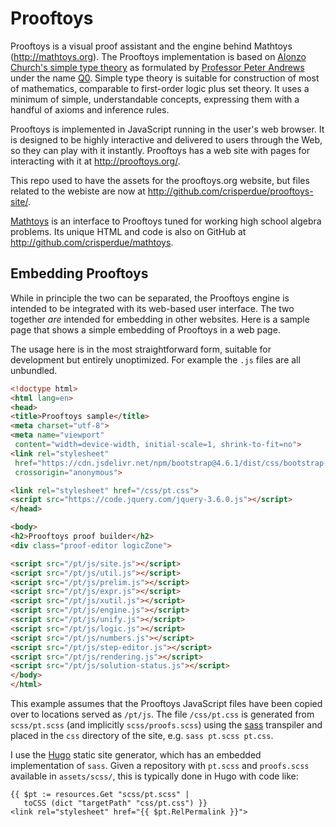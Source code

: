 # Prooftoys

Prooftoys is a visual proof assistant and
the engine behind Mathtoys (http://mathtoys.org).
The Prooftoys implementation is based on [Alonzo Church's 
simple type theory](http://plato.stanford.edu/entries/type-theory-church/)
as formulated by 
[Professor Peter Andrews](http://gtps.math.cmu.edu/andrews.html)
under the name [Q0](http://en.wikipedia.org/wiki/Q_zero).
Simple type theory is suitable for construction
of most of mathematics, comparable to first-order
logic plus set theory.  It uses a minimum of
simple, understandable concepts, expressing them with
a handful of axioms and inference rules. 

Prooftoys is implemented in JavaScript running in the user's
web browser.  It is designed to be highly interactive and delivered
to users through the Web, so they can play with it instantly.
Prooftoys has a web site with pages for interacting with it
at http://prooftoys.org/.

This repo used to have the assets for the prooftoys.org website, but
files related to the webiste are now at
http://github.com/crisperdue/prooftoys-site/.

[Mathtoys](http://mathtoys.org) is an interface to Prooftoys tuned for
working high school algebra problems.  Its unique HTML and code is also
on GitHub at http://github.com/crisperdue/mathtoys.

## Embedding Prooftoys

While in principle the two can be separated, the Prooftoys engine is intended to
be integrated with its web-based user interface.  The two together _are_
intended for embedding in other websites.  Here is a sample page that shows
a simple embedding of Prooftoys in a web page.

The usage here is in the most straightforward form, suitable for development
but entirely unoptimized.  For example the `.js` files are all unbundled.

````HTML
<!doctype html>
<html lang=en>
<head>
<title>Prooftoys sample</title>
<meta charset="utf-8">
<meta name="viewport"
 content="width=device-width, initial-scale=1, shrink-to-fit=no">
<link rel="stylesheet"
 href="https://cdn.jsdelivr.net/npm/bootstrap@4.6.1/dist/css/bootstrap-reboot.css"
 crossorigin="anonymous">

<link rel="stylesheet" href="/css/pt.css">
<script src="https://code.jquery.com/jquery-3.6.0.js"></script>
</head>

<body>
<h2>Prooftoys proof builder</h2>
<div class="proof-editor logicZone">

<script src="/pt/js/site.js"></script>
<script src="/pt/js/util.js"></script>
<script src="/pt/js/prelim.js"></script>
<script src="/pt/js/expr.js"></script>
<script src="/pt/js/xutil.js"></script>
<script src="/pt/js/engine.js"></script>
<script src="/pt/js/unify.js"></script>
<script src="/pt/js/logic.js"></script>
<script src="/pt/js/numbers.js"></script>
<script src="/pt/js/step-editor.js"></script>
<script src="/pt/js/rendering.js"></script>
<script src="/pt/js/solution-status.js"></script>
</body>
</html>
````

This example assumes that the Prooftoys JavaScript files have
been copied over to locations served as `/pt/js`.
The file `/css/pt.css` is generated from `scss/pt.scss`
(and implicitly `scss/proofs.scss`) using the 
[sass](https://sass-lang.com/) transpiler and placed
in the `css` directory of the site, e.g. `sass pt.scss pt.css`.

I use the [Hugo](https://gohugo.io/) static site generator, which has an
embedded implementation of `sass`.  Given a repository
with `pt.scss` and `proofs.scss` available in `assets/scss/`,
this is typically done in Hugo with code like:

````
{{ $pt := resources.Get "scss/pt.scss" |
   toCSS (dict "targetPath" "css/pt.css") }}
<link rel="stylesheet" href="{{ $pt.RelPermalink }}">
````
